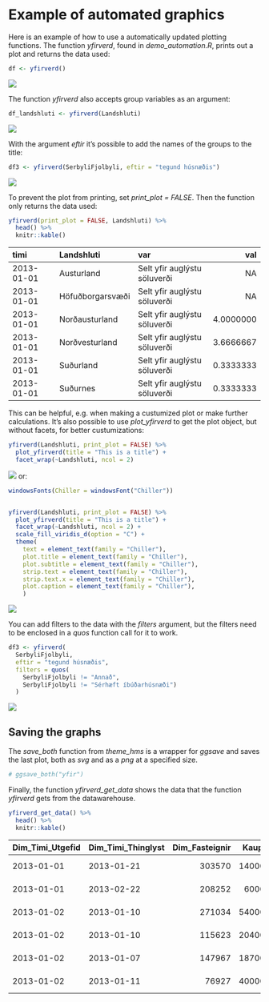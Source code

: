 
# Example of automated graphics

Here is an example of how to use a automatically updated plotting
functions. The function *yfirverd*, found in *demo\_automation.R*,
prints out a plot and returns the data used:

``` r
df <- yfirverd()
```

![](automation_demo_files/figure-gfm/unnamed-chunk-1-1.png)<!-- -->

The function *yfirverd* also accepts group variables as an argument:

``` r
df_landshluti <- yfirverd(Landshluti)
```

![](automation_demo_files/figure-gfm/unnamed-chunk-2-1.png)<!-- -->

With the argument *eftir* it’s possible to add the names of the groups
to the title:

``` r
df3 <- yfirverd(SerbyliFjolbyli, eftir = "tegund húsnæðis")
```

![](automation_demo_files/figure-gfm/unnamed-chunk-3-1.png)<!-- -->

To prevent the plot from printing, set *print\_plot = FALSE*. Then the
function only returns the data used:

``` r
yfirverd(print_plot = FALSE, Landshluti) %>% 
  head() %>% 
  knitr::kable()
```

| timi       | Landshluti       | var                          |       val |
| :--------- | :--------------- | :--------------------------- | --------: |
| 2013-01-01 | Austurland       | Selt yfir auglýstu söluverði |        NA |
| 2013-01-01 | Höfuðborgarsvæði | Selt yfir auglýstu söluverði |        NA |
| 2013-01-01 | Norðausturland   | Selt yfir auglýstu söluverði | 4.0000000 |
| 2013-01-01 | Norðvesturland   | Selt yfir auglýstu söluverði | 3.6666667 |
| 2013-01-01 | Suðurland        | Selt yfir auglýstu söluverði | 0.3333333 |
| 2013-01-01 | Suðurnes         | Selt yfir auglýstu söluverði | 0.3333333 |

This can be helpful, e.g. when making a custumized plot or make further
calculations. It’s also possible to use *plot\_yfirverd* to get the plot
object, but without facets, for better custumizations:

``` r
yfirverd(Landshluti, print_plot = FALSE) %>% 
  plot_yfirverd(title = "This is a title") +
  facet_wrap(~Landshluti, ncol = 2)
```

![](automation_demo_files/figure-gfm/unnamed-chunk-5-1.png)<!-- --> or:

``` r
windowsFonts(Chiller = windowsFont("Chiller"))


yfirverd(Landshluti, print_plot = FALSE) %>% 
  plot_yfirverd(title = "This is a title") +
  facet_wrap(~Landshluti, ncol = 2) +
  scale_fill_viridis_d(option = "C") + 
  theme(
    text = element_text(family = "Chiller"),
    plot.title = element_text(family = "Chiller"),
    plot.subtitle = element_text(family = "Chiller"),
    strip.text = element_text(family = "Chiller"),
    strip.text.x = element_text(family = "Chiller"),
    plot.caption = element_text(family = "Chiller"),
    )
```

![](automation_demo_files/figure-gfm/unnamed-chunk-6-1.png)<!-- -->

You can add filters to the data with the *filters* argument, but the
filters need to be enclosed in a *quos* function call for it to work.

``` r
df3 <- yfirverd(
  SerbyliFjolbyli, 
  eftir = "tegund húsnæðis", 
  filters = quos(
    SerbyliFjolbyli != "Annað", 
    SerbyliFjolbyli != "Sérhæft íbúðarhúsnæði")
  )
```

![](automation_demo_files/figure-gfm/unnamed-chunk-7-1.png)<!-- -->

## Saving the graphs

The *save\_both* function from *theme\_hms* is a wrapper for *ggsave*
and saves the last plot, both as *svg* and as a *png* at a specified
size.

``` r
# ggsave_both("yfir")
```

Finally, the function *yfirverd\_get\_data* shows the data that the
function *yfirverd* gets from the datawarehouse.

``` r
yfirverd_get_data() %>% 
  head() %>% 
  knitr::kable()
```

| Dim\_Timi\_Utgefid | Dim\_Timi\_Thinglyst | Dim\_Fasteignir | Kaupverd | FjoldiFasteigna | FjoldiMatseininga | AuglystDags | AuglystSoluverd | Landshluti       | Landshlutaflokkun          | HofudborgLandsbyggd | SerbyliFjolbyli | FjoldiHerbergja | SeltYfirAuglystuSoluverdi | SeltAAuglystuSoluverdi | SeltUndirAuglystuSoluverdi | LOAD\_DATE | RECORD\_SOURCE | ETL\_ID |
| :----------------- | :------------------- | --------------: | -------: | --------------: | ----------------: | :---------- | --------------: | :--------------- | :------------------------- | :------------------ | :-------------- | --------------: | ------------------------: | ---------------------: | -------------------------: | :--------- | -------------: | ------: |
| 2013-01-01         | 2013-01-21           |          303570 | 14000000 |               1 |                 1 | NA          |              NA | Höfuðborgarsvæði | Höfuðborgarsvæði           | Höfuðborgarsvæði    | Fjölbýlishús    |               2 |                        NA |                     NA |                         NA | 2020-01-28 |              1 |    2313 |
| 2013-01-01         | 2013-02-22           |          208252 |  6000000 |               1 |                 3 | NA          |              NA | Suðurnes         | Nágrenni höfuðborgarsvæðis | Landsbyggð          | Sérbýlishús     |               5 |                        NA |                     NA |                         NA | 2020-01-28 |              1 |    2313 |
| 2013-01-02         | 2013-01-10           |          271034 | 54000000 |               1 |                 2 | 2012-11-29  |        55900000 | Höfuðborgarsvæði | Höfuðborgarsvæði           | Höfuðborgarsvæði    | Fjölbýlishús    |               3 |                         0 |                      0 |                          1 | 2020-01-28 |              1 |    2313 |
| 2013-01-02         | 2013-01-10           |          115623 | 20400000 |               1 |                 2 | 2012-12-11  |        20900000 | Höfuðborgarsvæði | Höfuðborgarsvæði           | Höfuðborgarsvæði    | Fjölbýlishús    |               5 |                         0 |                      0 |                          1 | 2020-01-28 |              1 |    2313 |
| 2013-01-02         | 2013-01-07           |          147967 | 18700000 |               1 |                 1 | 2012-10-03  |        18900000 | Höfuðborgarsvæði | Höfuðborgarsvæði           | Höfuðborgarsvæði    | Fjölbýlishús    |               2 |                         0 |                      0 |                          1 | 2020-01-28 |              1 |    2313 |
| 2013-01-02         | 2013-01-11           |           76927 | 40000000 |               1 |                 2 | 2012-07-11  |        38000000 | Höfuðborgarsvæði | Höfuðborgarsvæði           | Höfuðborgarsvæði    | Fjölbýlishús    |               2 |                         1 |                      0 |                          0 | 2020-01-28 |              1 |    2313 |
